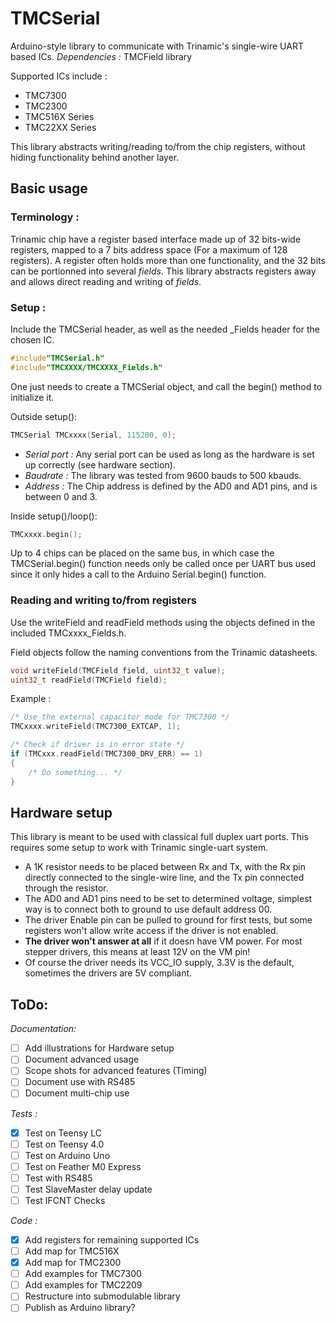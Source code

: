 # TMCSerial

Arduino-style library to communicate with Trinamic's single-wire UART based ICs.
_Dependencies :_ TMCField library

Supported ICs include :
 - TMC7300
 - TMC2300
 - TMC516X Series
 - TMC22XX Series

This library abstracts writing/reading to/from the chip registers, without hiding functionality behind another layer.

## Basic usage

### Terminology :
Trinamic chip have a register based interface made up of 32 bits-wide registers, mapped to a 7 bits address space (For a maximum of 128 registers). A register often holds more than one functionality, and the 32 bits can be portionned into several _fields_. This library abstracts registers away and allows direct reading and writing of _fields_.

### Setup :

Include the TMCSerial header, as well as the needed _Fields header for the chosen IC.

```C++
#include"TMCSerial.h"
#include"TMCXXXX/TMCXXXX_Fields.h"
```

One just needs to create a TMCSerial object, and call the begin() method to initialize it. 

Outside setup():
```C++
TMCSerial TMCxxxx(Serial, 115200, 0);
```
 - _Serial port :_ Any serial port can be used as long as the hardware is set up correctly (see hardware section).
 - _Baudrate :_ The library was tested from 9600 bauds to 500 kbauds.
  - _Address :_ The Chip address is defined by the AD0 and AD1 pins, and is between 0 and 3.

Inside setup()/loop():

```C++
TMCxxxx.begin();
```

Up to 4 chips can be placed on the same bus, in which case the TMCSerial.begin() function needs only be called once per UART bus used since it only hides a call to the Arduino Serial.begin() function.

### Reading and writing to/from registers

Use the writeField and readField methods using the objects defined in the included TMCxxxx_Fields.h.

Field objects follow the naming conventions from the Trinamic datasheets.

```C++
void writeField(TMCField field, uint32_t value);
uint32_t readField(TMCField field);
```

Example :

```C++
/* Use the external capacitor mode for TMC7300 */
TMCxxxx.writeField(TMC7300_EXTCAP, 1);

/* Check if driver is in error state */
if (TMCxxx.readField(TMC7300_DRV_ERR) == 1)
{
    /* Do something... */
}

```

## Hardware setup

This library is meant to be used with classical full duplex uart ports. This requires some setup to work with Trinamic single-uart system.

 - A 1K resistor needs to be placed between Rx and Tx, with the Rx pin directly connected to the single-wire line, and the Tx pin connected through the resistor.
 - The AD0 and AD1 pins need to be set to determined voltage, simplest way is to connect both to ground to use default address 00.
 - The driver Enable pin can be pulled to ground for first tests, but some registers won't allow write access if the driver is not enabled.
 - __The driver won't answer at all__ if it doesn have VM power. For most stepper drivers, this means at least 12V on the VM pin!
 - Of course the driver needs its VCC_IO supply, 3.3V is the default, sometimes the drivers are 5V compliant.

## ToDo:

_Documentation:_
 - [ ] Add illustrations for Hardware setup
 - [ ] Document advanced usage
 - [ ] Scope shots for advanced features (Timing)
 - [ ] Document use with RS485
 - [ ] Document multi-chip use

_Tests :_
 - [x] Test on Teensy LC
 - [ ] Test on Teensy 4.0
 - [ ] Test on Arduino Uno
 - [ ] Test on Feather M0 Express
 - [ ] Test with RS485
 - [ ] Test SlaveMaster delay update
 - [ ] Test IFCNT Checks

_Code :_
 - [x] Add registers for remaining supported ICs
 - [ ] Add map for TMC516X
 - [x] Add map for TMC2300
 - [ ] Add examples for TMC7300
 - [ ] Add examples for TMC2209
 - [ ] Restructure into submodulable library
 - [ ] Publish as Arduino library?